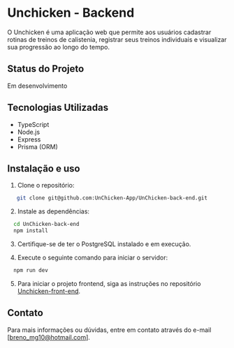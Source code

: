 # Unchicken - Backend

O Unchicken é uma aplicação web que permite aos usuários cadastrar rotinas de treinos de calistenia, registrar seus treinos individuais e visualizar sua progressão ao longo do tempo.

## Status do Projeto

Em desenvolvimento

## Tecnologias Utilizadas

- TypeScript
- Node.js
- Express
- Prisma (ORM)

## Instalação e uso

1. Clone o repositório:
```bash
   git clone git@github.com:UnChicken-App/UnChicken-back-end.git
```

2. Instale as dependências:
```bash
  cd UnChicken-back-end
  npm install
```

3. Certifique-se de ter o PostgreSQL instalado e em execução.

4. Execute o seguinte comando para iniciar o servidor:
```bash
  npm run dev
```
5. Para iniciar o projeto frontend, siga as instruções no repositório [Unchicken-front-end](https://github.com/UnChicken-App/UnChicken-frontend).

## Contato

Para mais informações ou dúvidas, entre em contato através do e-mail [breno_mg10@hotmail.com].
